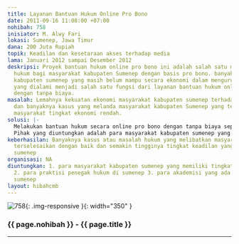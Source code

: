 ```yaml
---
title: Layanan Bantuan Hukum Online Pro Bono
date: 2011-09-16 11:08:00 +07:00
nohibah: 758
inisiator: M. Alwy Fari
lokasi: Sumenep, Jawa Timur
dana: 200 Juta Rupiah
topik: Keadilan dan kesetaraan akses terhadap media
lama: Januari 2012 sampai Desember 2012
deskripsi: Proyek bantuan hukum online pro bono ini adalah salah satu media bantuan
  hukum bagi masyarakat kabupaten Sumenep dengan basis pro bono. banyaknya masyarakat
  kabupaten sumenep yang masih belum mampu secara ekonomi dalam mengurusi kasus hukum
  yang dialami menjadi salah satu fungsi dari layanan bantuan hukum online pro bono
  dengan tanpa biaya.
masalah: Lemahnya kekuatan ekonomi masyarakat kabupaten sumenep terhadap bantuan hukum
  dan banyaknya kasus yang melanda masyarakat kabupaten Sumenep yang terjadi pada
  masyarakat tingkat ekonomi rendah.
solusi: |-
  Melakukan bantuan hukum secara online pro bono dengan tanpa biaya sepeserpun dan memanfaatkan media online internet untuk memberikan kemudahan bagi masyarakat yang membutuhkan bantuan hukum.
  Pihak yang diuntungkan adalah para masyarakat kabupaten sumenep yang memiliki tingkat ekonomi rendah, para praktisi penegak hukum di Sumenep, dan para akademisi yang ada di Kabupaten Sumenep.
keberhasilan: Banyaknya kasus atau masalah hukum yang melibatkan masyarakat sumenep
  terselesaikan dengan baik dan semakin tingginya tingkat keadilan yang ada di kabupaten
  sumenep
organisasi: NA
diuntungkan: 1. para masyarakat kabupaten sumenep yang memiliki tingkat ekonomi rendah
  2. para praktisi penegak hukum di sumenep 3. para akademisi yang ada di kabupaten
  sumenep
layout: hibahcmb
---
```


![758](/static/img/hibahcmb/758.png){: .img-responsive }{: width="350" }

### {{ page.nohibah }} - {{ page.title }}

---
